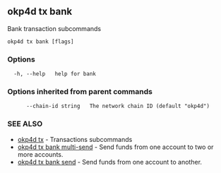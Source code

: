 ## okp4d tx bank

Bank transaction subcommands

```
okp4d tx bank [flags]
```

### Options

```
  -h, --help   help for bank
```

### Options inherited from parent commands

```
      --chain-id string   The network chain ID (default "okp4d")
```

### SEE ALSO

* [okp4d tx](okp4d_tx.md)	 - Transactions subcommands
* [okp4d tx bank multi-send](okp4d_tx_bank_multi-send.md)	 - Send funds from one account to two or more accounts.
* [okp4d tx bank send](okp4d_tx_bank_send.md)	 - Send funds from one account to another.

